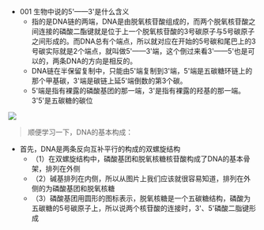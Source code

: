 - 001 生物中说的5'——3'是什么含义
  - 指的是DNA链的两端，DNA是由脱氧核苷酸组成的，而两个脱氧核苷酸之间连接的磷酸二酯键就是位于上一个脱氧核苷酸的3号碳原子与5号碳原子之间形成的。而DNA总有个端点，所以就对应在开始的5号碳和尾巴上的3号碳实际就是2个端点，就叫做5'——3'端，这个倒过来看3'——5'也是可以的，两条DNA的方向是相反的。
  - DNA链在半保留复制中，只能由5'端复制到3'端，5'端是五碳糖环链上的那个甲基碳，3'端是碳链上延5'端倒数的第3个碳。
  - 5'端是指有裸露的磷酸基团的那一端，3'是指有裸露的羟基的那一端。3'5'是五碳糖的碳位

![](https://api2.mubu.com/v3/document_image/ed38a6aa-d333-4866-a59f-9635ac51375f-4043450.jpg)

> 顺便学习一下，DNA的基本构成：

* 首先，DNA是两条反向互补平行的构成的双螺旋结构
  * （1）在双螺旋结构中，磷酸基团和脱氧核糖核苷酸构成了DNA的基本骨架，排列在外侧
  * （2）碱基排列在内侧，所以从图片上我们应该就很容易知道，排列在外侧的为磷酸基团和脱氧核糖
  * （3）磷酸基团用圆形的图标表示，脱氧核糖是一个五碳糖结构，磷酸为五碳糖的5号碳原子上，所以说两个核苷酸的连接时，3'、5'磷酸二脂键形成



